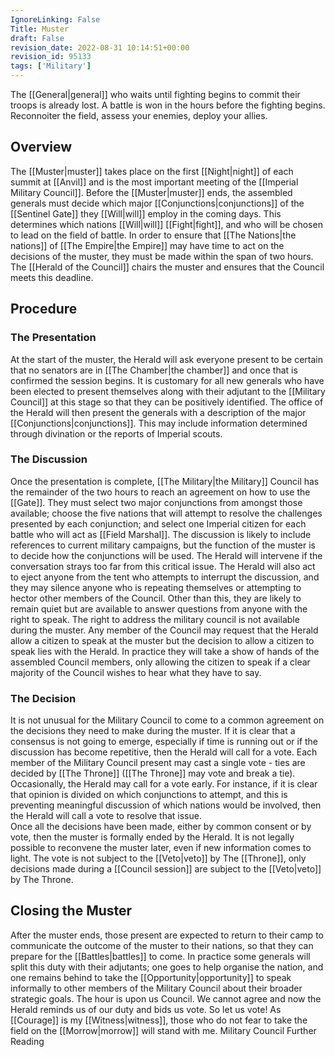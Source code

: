 ```yaml
---
IgnoreLinking: False
Title: Muster
draft: False
revision_date: 2022-08-31 10:14:51+00:00
revision_id: 95133
tags: ['Military']
---
```


The [[General|general]] who waits until fighting begins to commit their troops is already lost. A battle is won in the hours before the fighting begins. Reconnoiter the field, assess your enemies, deploy your allies. 
## Overview
The [[Muster|muster]] takes place on the first [[Night|night]] of each summit at [[Anvil]] and is the most important meeting of the [[Imperial Military Council]]. Before the [[Muster|muster]] ends, the assembled generals must decide which major [[Conjunctions|conjunctions]] of the [[Sentinel Gate]] they [[Will|will]] employ in the coming days. This determines which nations [[Will|will]] [[Fight|fight]], and who will be chosen to lead on the field of battle.
In order to ensure that [[The Nations|the nations]] of [[The Empire|the Empire]] may have time to act on the decisions of the muster, they must be made within the span of two hours. The [[Herald of the Council]] chairs the muster and ensures that the Council meets this deadline.
## Procedure
### The Presentation
At the start of the muster, the Herald will ask everyone present to be certain that no senators are in [[The Chamber|the chamber]] and once that is confirmed the session begins. It is customary for all new generals who have been elected to present themselves along with their adjutant to the [[Military Council]] at this stage so that they can be positively identified.
The office of the Herald will then present the generals with a description of the major [[Conjunctions|conjunctions]]. This may include information determined through divination or the reports of Imperial scouts.
### The Discussion
Once the presentation is complete, [[The Military|the Military]] Council has the remainder of the two hours to reach an agreement on how to use the [[Gate]]. They must select two major conjunctions from amongst those available; choose the five nations that will attempt to resolve the challenges presented by each conjunction; and select one Imperial citizen for each battle who will act as [[Field Marshal]].
The discussion is likely to include references to current military campaigns, but the function of the muster is to decide how the conjunctions will be used. The Herald will intervene if the conversation strays too far from this critical issue. The Herald will also act to eject anyone from the tent who attempts to interrupt the discussion, and they may silence anyone who is repeating themselves or attempting to hector other members of the Council. Other than this, they are likely to remain quiet but are available to answer questions from anyone with the right to speak.
The right to address the military council is not available during the muster. Any member of the Council may request that the Herald allow a citizen to speak at the muster but the decision to allow a citizen to speak lies with the Herald. In practice they will take a show of hands of the assembled Council members, only allowing the citizen to speak if a clear majority of the Council wishes to hear what they have to say.
### The Decision
It is not unusual for the Military Council to come to a common agreement on the decisions they need to make during the muster. If it is clear that a consensus is not going to emerge, especially if time is running out or if the discussion has become repetitive, then the Herald will call for a vote. Each member of the Military Council present may cast a single vote - ties are decided by [[The Throne]] ([[The Throne]] may vote and break a tie).
Occasionally, the Herald may call for a vote early. For instance, if it is clear that opinion is divided on which conjunctions to attempt, and this is preventing meaningful discussion of which nations would be involved, then the Herald will call a vote to resolve that issue.  
Once all the decisions have been made, either by common consent or by vote, then the muster is formally ended by the Herald. It is not legally possible to reconvene the muster later, even if new information comes to light.
The vote is not subject to the [[Veto|veto]] by The [[Throne]], only decisions made during a [[Council session]] are subject to the [[Veto|veto]] by The Throne.
## Closing the Muster
After the muster ends, those present are expected to return to their camp to communicate the outcome of the muster to their nations, so that they can prepare for the [[Battles|battles]] to come. In practice some generals will split this duty with their adjutants; one goes to help organise the nation, and one remains behind to take the [[Opportunity|opportunity]] to speak informally to other members of the Military Council about their broader strategic goals.
The hour is upon us Council. We cannot agree and now the Herald reminds us of our duty and bids us vote. So let us vote! As [[Courage]] is my [[Witness|witness]], those who do not fear to take the field on the [[Morrow|morrow]] will stand with me.
Military Council Further Reading